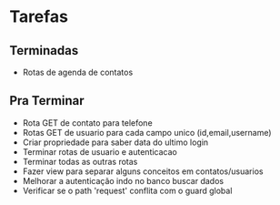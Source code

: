 # Tarefas

## Terminadas

* Rotas de agenda de contatos

## Pra Terminar

* Rota GET de contato para telefone
* Rotas GET de usuario para cada campo unico (id,email,username)
* Criar propriedade para saber data do ultimo login
* Terminar rotas de usuario e autenticacao
* Terminar todas as outras rotas
* Fazer view para separar alguns conceitos em contatos/usuarios
* Melhorar a autenticação indo no banco buscar dados
* Verificar se o path 'request' conflita com o guard global
